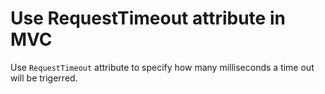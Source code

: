 # Use RequestTimeout attribute in MVC

Use `RequestTimeout` attribute to specify how many milliseconds a time out will be trigerred. 
